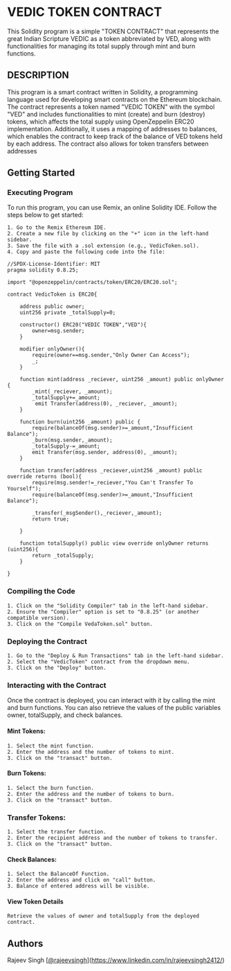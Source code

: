 # VEDIC TOKEN CONTRACT

This Solidity program is a simple "TOKEN CONTRACT" that represents the great Indian Scripture VEDIC as a token abbreviated by VED, along with functionalities for managing its total supply through mint and burn functions.

## DESCRIPTION

This program is a smart contract written in Solidity, a programming language used for developing smart contracts on the Ethereum blockchain. The contract represents a token named "VEDIC TOKEN" with the symbol "VED" and includes functionalities to mint (create) and burn (destroy) tokens, which affects the total supply using OpenZeppelin ERC20 implementation.
Additionally, it uses a mapping of addresses to balances, which enables the contract to keep track of the balance of VED tokens held by each address. The contract also allows for token transfers between addresses

## Getting Started

### Executing Program

To run this program, you can use Remix, an online Solidity IDE. Follow the steps below to get started:

    1. Go to the Remix Ethereum IDE.
    2. Create a new file by clicking on the "+" icon in the left-hand sidebar.
    3. Save the file with a .sol extension (e.g., VedicToken.sol).
    4. Copy and paste the following code into the file:

```solidity
//SPDX-License-Identifier: MIT
pragma solidity 0.8.25;

import "@openzeppelin/contracts/token/ERC20/ERC20.sol";

contract VedicToken is ERC20{

    address public owner;
    uint256 private _totalSupply=0;

    constructor() ERC20("VEDIC TOKEN","VED"){
        owner=msg.sender;
    }

    modifier onlyOwner(){
        require(owner==msg.sender,"Only Owner Can Access");
        _;
    }

    function mint(address _reciever, uint256 _amount) public onlyOwner {
        _mint(_reciever, _amount);
        _totalSupply+=_amount;
         emit Transfer(address(0), _reciever, _amount);
    }

    function burn(uint256 _amount) public {
        require(balanceOf(msg.sender)>=_amount,"Insufficient Balance");
        _burn(msg.sender,_amount);
        _totalSupply-=_amount;
        emit Transfer(msg.sender, address(0), _amount);
    }

    function transfer(address _reciever,uint256 _amount) public override returns (bool){
        require(msg.sender!=_reciever,"You Can't Transfer To Yourself");
        require(balanceOf(msg.sender)>=_amount,"Insufficient Balance");

        _transfer(_msgSender(),_reciever,_amount);
        return true;

    }

    function totalSupply() public view override onlyOwner returns (uint256){
        return _totalSupply;
    }

}
```

### Compiling the Code
    1. Click on the "Solidity Compiler" tab in the left-hand sidebar.
    2. Ensure the "Compiler" option is set to "0.8.25" (or another compatible version).
    3. Click on the "Compile VedaToken.sol" button.

### Deploying the Contract

    1. Go to the "Deploy & Run Transactions" tab in the left-hand sidebar.
    2. Select the "VedicToken" contract from the dropdown menu.
    3. Click on the "Deploy" button.

### Interacting with the Contract

Once the contract is deployed, you can interact with it by calling the mint and burn functions. You can also retrieve the values of the public variables owner, totalSupply, and check balances.



#### Mint Tokens:

    1. Select the mint function.
    2. Enter the address and the number of tokens to mint.
    3. Click on the "transact" button.
    
#### Burn Tokens:

    1. Select the burn function.
    2. Enter the address and the number of tokens to burn.
    3. Click on the "transact" button.

### Transfer Tokens:

    1. Select the transfer function.
    2. Enter the recipient address and the number of tokens to transfer.
    3. Click on the "transact" button.

#### Check Balances:

    1. Select the BalanceOf Function.
    2. Enter the address and click on "call" button.
    3. Balance of entered address will be visible.

#### View Token Details

    Retrieve the values of owner and totalSupply from the deployed contract.

## Authors

Rajeev Singh
[[@rajeevsingh]()](https://www.linkedin.com/in/rajeevsingh2412/)
